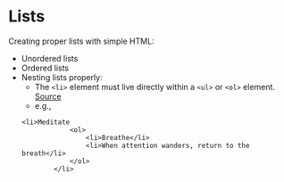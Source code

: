 # Lists

Creating proper lists with simple HTML:

- Unordered lists
- Ordered lists
- Nesting lists properly: 
    - The `<li>` element must live directly within a `<ul>` or `<ol>` element. [Source](https://learn.shayhowe.com/html-css/creating-lists/#nested-lists)
    - e.g., 
    ```
    <li>Meditate
                <ol>
                    <li>Breathe</li>
                    <li>When attention wanders, return to the breath</li>
                </ol>
            </li>
    ```